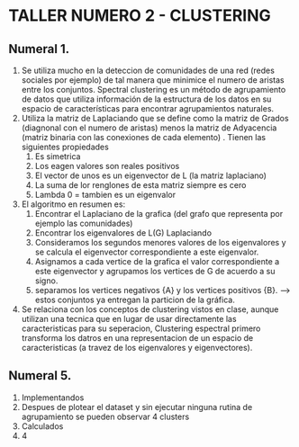 # TALLER NUMERO 2 - CLUSTERING
## Numeral 1.
1. Se utiliza mucho en la deteccion de comunidades de una red  (redes sociales por ejemplo) de tal manera que minimice el numero de aristas entre los conjuntos.  Spectral clustering es un método de agrupamiento de datos que utiliza información de la estructura de los datos en su espacio de características para encontrar agrupamientos naturales.
2. Utiliza la matriz de Laplaciando que se define como la matriz de Grados (diagnonal con el numero de aristas) menos la matriz de Adyacencia (matriz binaria con las conexiones de cada elemento) .  Tienen las siguientes propiedades
   1. Es simetrica 
   2. Los eagen valores son reales positivos
   3. El vector de unos es un eigenvector de L (la matriz laplaciano)
   4.   La suma de lor renglones de esta matriz siempre es cero
   5. Lambda 0 = tambien es un eigenvalor
3. El algoritmo en resumen es:
   1.  Encontrar el Laplaciano de la grafica (del grafo que representa por ejemplo las comunidades)
   2.  Encontrar los eigenvalores de L(G) Laplaciando
   3.  Consideramos los segundos menores valores de los eigenvalores y se calcula el eigenvector correspondiente a este eigenvalor.
   4.  Asignamos a cada vertice de la grafica el valor correspondiente a este eigenvector y agrupamos los vertices de G de acuerdo a su signo.
   5.  separamos los vertices negativos {A} y los vertices positivos {B}.  --> estos conjuntos ya entregan la particion de la gráfica.
4. Se relaciona con los conceptos de clustering vistos en clase, aunque utilizan una tecnica que en lugar de usar directamente las caracteristicas para su seperacion, Clustering espectral primero transforma los datros en una representacion de un espacio de caracteristicas (a travez de los eigenvalores y eigenvectores).

## Numeral 5.
1. Implementandos
2. Despues de plotear el dataset y sin ejecutar ninguna rutina de agrupamiento se pueden observar 4 clusters
3. Calculados
4. 4